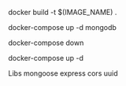docker build -t $(IMAGE_NAME) .

docker-compose up -d mongodb

docker-compose down

docker-compose up -d

Libs
    mongoose
    express
    cors
    uuid